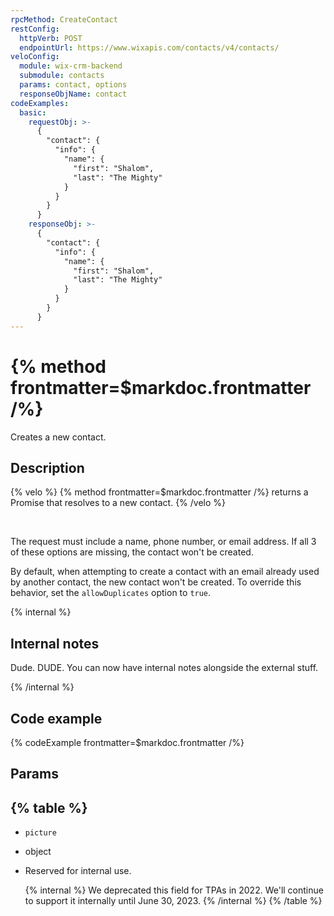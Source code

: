 ```yaml
---
rpcMethod: CreateContact
restConfig:
  httpVerb: POST
  endpointUrl: https://www.wixapis.com/contacts/v4/contacts/
veloConfig:
  module: wix-crm-backend
  submodule: contacts
  params: contact, options
  responseObjName: contact
codeExamples:
  basic:
    requestObj: >-
      {
        "contact": {
          "info": {
            "name": {
              "first": "Shalom",
              "last": "The Mighty"
            }
          }
        }
      }
    responseObj: >-
      {
        "contact": {
          "info": {
            "name": {
              "first": "Shalom",
              "last": "The Mighty"
            }
          }
        }
      }
---
```


# {% method frontmatter=$markdoc.frontmatter /%}

Creates a new contact.

## **Description**

{% velo %}
{% method frontmatter=$markdoc.frontmatter /%}
returns a Promise that resolves to a new contact.
{% /velo %}

&nbsp;

The request must include a name, phone number, or email address.
If all 3 of these options are missing, the contact won't be created.

By default,
when attempting to create a contact
with an email already used by another contact,
the new contact won't be created.
To override this behavior, set the `allowDuplicates` option to `true`.

{% internal %}

## Internal notes

Dude. DUDE. You can now have internal notes
alongside the external stuff.

{% /internal %}

## Code example

{% codeExample frontmatter=$markdoc.frontmatter /%}

## Params

{% table %}
---
* `picture`
* object
*
  Reserved for internal use.

  {% internal %}
  We deprecated this field for TPAs in 2022.
  We'll continue to support it internally until June 30, 2023.
  {% /internal %}
{% /table %}
